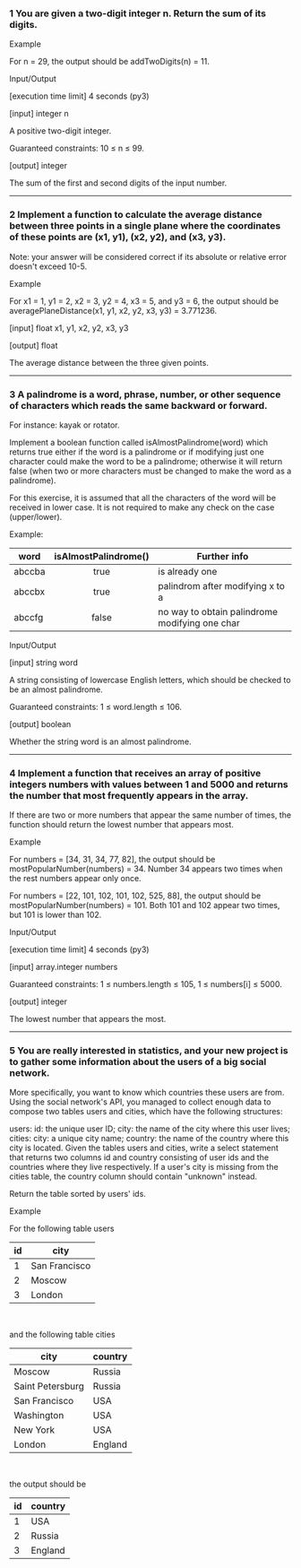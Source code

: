 ### 1 You are given a two-digit integer n. Return the sum of its digits.


Example

For n = 29, the output should be
addTwoDigits(n) = 11.

Input/Output

[execution time limit] 4 seconds (py3)

[input] integer n

A positive two-digit integer.

Guaranteed constraints:
10 ≤ n ≤ 99.

[output] integer

The sum of the first and second digits of the input number.

-----------------------------------------------------------------

### 2 Implement a function to calculate the average distance between three points in a single plane where the coordinates of these points are (x1, y1), (x2, y2), and (x3, y3).


Note: your answer will be considered correct if its absolute or relative error doesn't exceed 10-5.

Example

For x1 = 1, y1 = 2, x2 = 3, y2 = 4, x3 = 5, and y3 = 6, the output should be averagePlaneDistance(x1, y1, x2, y2, x3, y3) = 3.771236.


[input] float 
x1, y1, x2, y2, x3, y3

[output] float

The average distance between the three given points.

------------------------------

### 3 A palindrome is a word, phrase, number, or other sequence of characters which reads the same backward or forward.

 For instance: kayak or rotator. 
 
 Implement a boolean function called isAlmostPalindrome(word) which returns true either if the word is a palindrome or if modifying just one character could make the word to be a palindrome; otherwise it will return false (when two or more characters must be changed to make the word as a palindrome).

For this exercise, it is assumed that all the characters of the word will be received in lower case. It is not required to make any check on the case (upper/lower).

Example:

word|isAlmostPalindrome()|Further info
---|:-------------------:|-----
abccba| true|is already one
abccbx|true|palindrom after modifying x to a
abccfg|false|no way to obtain palindrome modifying one char

Input/Output

[input] string word

A string consisting of lowercase English letters, which should be checked to be an almost palindrome.

Guaranteed constraints:
1 ≤ word.length ≤ 106.

[output] boolean

Whether the string word is an almost palindrome.

----------------------------------

### 4 Implement a function that receives an array of positive integers numbers with values between 1 and 5000 and returns the number that most frequently appears in the array. 

If there are two or more numbers that appear the same number of times, the function should return the lowest number that appears most.

Example

For numbers = [34, 31, 34, 77, 82], the output should be mostPopularNumber(numbers) = 34.
Number 34 appears two times when the rest numbers appear only once.

For numbers = [22, 101, 102, 101, 102, 525, 88], the output should be mostPopularNumber(numbers) = 101.
Both 101 and 102 appear two times, but 101 is lower than 102.

Input/Output

[execution time limit] 4 seconds (py3)

[input] array.integer numbers

Guaranteed constraints:
1 ≤ numbers.length ≤ 105,
1 ≤ numbers[i] ≤ 5000.

[output] integer

The lowest number that appears the most.

-------------------------------------

### 5 You are really interested in statistics, and your new project is to gather some information about the users of a big social network.

 More specifically, you want to know which countries these users are from. Using the social network's API, you managed to collect enough data to compose two tables users and cities, which have the following structures:

users:
id: the unique user ID;
city: the name of the city where this user lives;
cities:
city: a unique city name;
country: the name of the country where this city is located.
Given the tables users and cities, write a select statement that returns two columns id and country consisting of user ids and the countries where they live respectively. If a user's city is missing from the cities table, the country column should contain "unknown" instead.

Return the table sorted by users' ids.

Example

For the following table users

id	| city
---|-----
1|	San Francisco
2|	Moscow
3|	London

&nbsp;

and the following table cities


city|country
----|------
Moscow	|Russia
Saint Petersburg|	Russia
San Francisco|	USA
Washington|	USA
New York|	USA
London	|England

&nbsp;

the output should be
&nbsp;

id|	country
--|------
1|	USA
2|	Russia
3|	England
